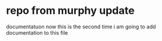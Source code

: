 # repo from murphy update
documentatuon
now this is the second time i am going to add documentation to this file
